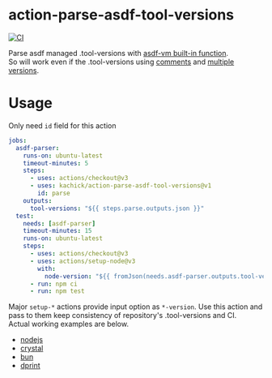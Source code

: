 # action-parse-asdf-tool-versions

[![CI](https://github.com/kachick/action-parse-asdf-tool-versions/actions/workflows/validate.yml/badge.svg?branch=main)](https://github.com/kachick/action-parse-asdf-tool-versions/actions/workflows/validate.yml?query=branch%3Amain++)

Parse asdf managed .tool-versions with [asdf-vm built-in function](https://github.com/asdf-vm/asdf/blob/eaf2215cb8adc9c3b74dbcbee034aba8ffa92dda/lib/utils.bash#L652-L662).\
So will work even if the .tool-versions using [comments](https://github.com/asdf-vm/asdf/blob/24b46078e33243596dede9c0b78b599a91c2e24c/docs/manage/configuration.md?plain=1#L22-L28) and [multiple versions](https://github.com/asdf-vm/asdf/blob/24b46078e33243596dede9c0b78b599a91c2e24c/docs/manage/configuration.md?plain=1#L39-L43).

# Usage

Only need `id` field for this action

```yaml
jobs:
  asdf-parser:
    runs-on: ubuntu-latest
    timeout-minutes: 5
    steps:
      - uses: actions/checkout@v3
      - uses: kachick/action-parse-asdf-tool-versions@v1
        id: parse
    outputs:
      tool-versions: "${{ steps.parse.outputs.json }}"
  test:
    needs: [asdf-parser]
    timeout-minutes: 15
    runs-on: ubuntu-latest
    steps:
      - uses: actions/checkout@v3
      - uses: actions/setup-node@v3
        with:
          node-version: "${{ fromJson(needs.asdf-parser.outputs.tool-versions).nodejs }}"
      - run: npm ci
      - run: npm test
```

Major `setup-*` actions provide input option as `*-version`. Use this action and pass to them keep consistency of repository's .tool-versions and CI.\
Actual working examples are below.

- [nodejs](https://github.com/kachick/wait-other-jobs/blob/178c179e6658e757d7af0c08c35d1e2dc825481d/.github/workflows/test.yml#L36)
- [crystal](https://github.com/kachick/renovate-config-asdf/blob/d1426468e080110293038ec3ffed6aa843c93eae/.github/workflows/ci-crystal.yml#L41)
- [bun](https://github.com/kachick/kachick.github.io/blob/924a9306b48bdc5378426a84075908fc4cae1cdc/.github/workflows/lint.yml#L27)
- [dprint](https://github.com/kachick/renovate-config-asdf/blob/d1426468e080110293038ec3ffed6aa843c93eae/.github/workflows/lint.yml#L30)
